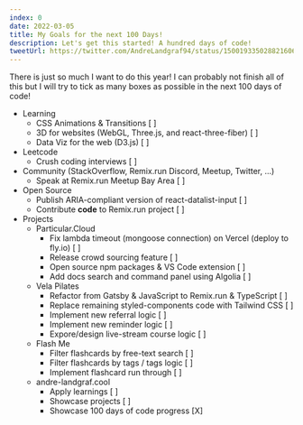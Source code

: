 ```yaml
---
index: 0
date: 2022-03-05
title: My Goals for the next 100 Days!
description: Let's get this started! A hundred days of code!
tweetUrl: https://twitter.com/AndreLandgraf94/status/1500193350288216064
---
```


There is just so much I want to do this year! I can probably not finish all of this but I will try to tick as many boxes as possible in the next 100 days of code!

- Learning
  - CSS Animations & Transitions [ ]
  - 3D for websites (WebGL, Three.js, and react-three-fiber) [ ]
  - Data Viz for the web (D3.js) [ ]
- Leetcode
  - Crush coding interviews [ ]
- Community (StackOverflow, Remix.run Discord, Meetup, Twitter, ...)
  - Speak at Remix.run Meetup Bay Area [ ]
- Open Source
  - Publish ARIA-compliant version of react-datalist-input [ ]
  - Contribute **code** to Remix.run project [ ]
- Projects
  - Particular.Cloud
    - Fix lambda timeout (mongoose connection) on Vercel (deploy to fly.io) [ ]
    - Release crowd sourcing feature [ ]
    - Open source npm packages & VS Code extension [ ]
    - Add docs search and command panel using Algolia [ ]
  - Vela Pilates
    - Refactor from Gatsby & JavaScript to Remix.run & TypeScript [ ]
    - Replace remaining styled-components code with Tailwind CSS [ ]
    - Implement new referral logic [ ]
    - Implement new reminder logic [ ]
    - Expore/design live-stream course logic [ ]
  - Flash Me
    - Filter flashcards by free-text search [ ]
    - Filter flashcards by tags / tags logic [ ]
    - Implement flashcard run through [ ]
  - andre-landgraf.cool
    - Apply learnings [ ]
    - Showcase projects [ ]
    - Showcase 100 days of code progress [X]
